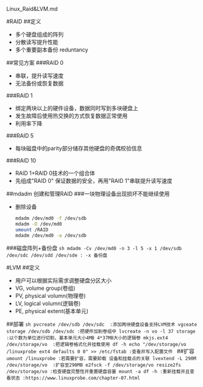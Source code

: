 Linux_Raid&LVM.md 

#RAID
##定义
- 多个硬盘组成的阵列
- 分散读写提升性能
- 多个重要副本备份 reduntancy

##常见方案
###RAID 0
- 串联，提升读写速度
- 无法备份或恢复数据

###RAID 1
- 绑定两块以上的硬件设备，数据同时写到多块硬盘上
- 发生故障后使用热交换的方式恢复数据正常使用
- 利用率下降

###RAID 5
- 每块磁盘中的parity部分储存其他硬盘的奇偶校验信息

###RAID 10
- RAID 1+RAID 0技术的一个组合体
- 先组成"RAID 0" 保证数据的安全，再用"RAID 1"串联提升读写速度

##mdadm 创建和管理RAID
###一块物理设备出现损坏不能继续使用
- 删除设备
	
	```sh
	mdadm /dev/md0 -f /dev/sdb 
	mdadm -D /dev/md0
	umount /RAID
	mdadm /dev/md0 -a /dev/sdb

	```
###磁盘阵列+备份盘
	```sh
	mdadm -Cv /dev/md0 -n 3 -l 5 -x 1 /dev/sdb /dev/sdc /dev/sdd /dev/sde
	: -x 备份盘
	```

#LVM
##定义
- 用户可以根据实际需求调整硬盘分区大小
- VG, volume group(卷组)
- PV, physical volumn(物理卷)
- LV, logical volumn(逻辑卷)
- PE, physical extent(基本单元)

##部署
	```sh
	pvcreate /dev/sdb /dev/sdc 
	:添加两块硬盘设备支持LVM技术
	vgceate storage /dev/sdb /dev/sdc
	:把硬件加到卷组中
	lvcreate -n vo -l 37 storage 
	:以个数为单位进行切割，基本单元大小4MB 4*37MB大小的逻辑卷
	mkjs.ext4 /dev/storage/vo 
	:把逻辑卷格式化并挂载使用
	df -h
	echo "/dev/storage/vo /linuxprobe ext4 defaults 0 0" >> /etc/fstab
	:查看并写入配置文件
	```
##扩容
	```
	umount /linuxprobe
	:若需要扩容，需要卸载 设备和挂载点的关联
	lvextend -L 290M /dev/storage/vo 
	:扩容至290MB
	e2fsck -f /dev/storage/vo
	resize2fs /dev/storage/vo
	:检查硬盘完整性并重置硬盘容量
	mount -a
	df -h
	:重新挂载并且查看状态
	:https://www.linuxprobe.com/chapter-07.html
	```

